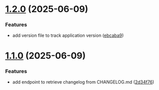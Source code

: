 # [1.2.0](https://github.com/mohamedouf501/timeline/compare/v1.1.0...v1.2.0) (2025-06-09)

### Features

- add version file to track application version ([ebcaba9](https://github.com/mohamedouf501/timeline/commit/ebcaba9117f0906271ef8c5e8128f9928630c1fa))

# [1.1.0](https://github.com/mohamedouf501/timeline/compare/v1.0.0...v1.1.0) (2025-06-09)

### Features

- add endpoint to retrieve changelog from CHANGELOG.md ([2d34f76](https://github.com/mohamedouf501/timeline/commit/2d34f76af4c27da1fef836c373a3d30c474d14ee))
